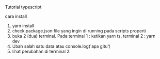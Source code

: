 Tutorial typescript

cara install
1. yarn install
2. check package.json file yang ingin di running pada scripts properti
3. buka 2 (dua) terminal. Pada terminal 1 : ketikan yarn ts, terminal 2 : yarn dev
4. Ubah salah satu data atau console.log('apa gitu')
5. lihat perubahan di terminal 2.